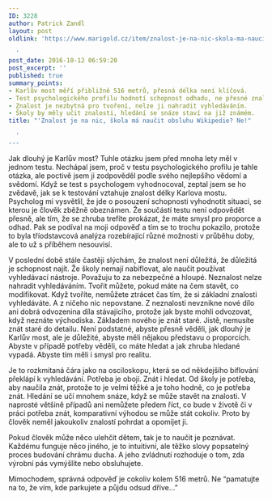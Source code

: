 ```yaml
---
ID: 3228
author: Patrick Zandl
layout: post
oldlink: 'https://www.marigold.cz/item/znalost-je-na-nic-skola-ma-naucit-obsluhu-wikipedie-ne

  '
post_date: 2016-10-12 06:59:20
post_excerpt: ''
published: true
summary_points:
- Karlův most měří přibližně 516 metrů, přesná délka není klíčová.
- Test psychologického profilu hodnotí schopnost odhadu, ne přesné znalosti.
- Znalost je nezbytná pro tvoření, nelze ji nahradit vyhledáváním.
- Školy by měly učit znalosti, hledání se snáze staví na již známém.
title: "'Znalost je na nic, škola má naučit obsluhu Wikipedie? Ne!"

  '
---
```


Jak dlouhý je Karlův most? Tuhle otázku jsem před mnoha lety měl v jednom testu. Nechápal jsem, proč v testu psychologického profilu je tahle otázka, ale poctivě jsem ji zodpověděl podle svého nejlepšího vědomí a svědomí. Když se test s psychologem vyhodnocoval, zeptal jsem se ho zvědavě, jak se k testování vztahuje znalost délky Karlova mostu. Psycholog mi vysvětlil, že jde o posouzení schopnosti vyhodnotit situaci, se kterou je člověk zběžně obeznámen. Že součástí testu není odpovědět přesně, ale tím, že se zhruba trefíte prokázat, že máte smysl pro proporce a odhad. Pak se podíval na moji odpověď a tím se to trochu pokazilo, protože to byla tříodstavcová analýza rozebírající různé možnosti v průběhu doby, ale to už s příběhem nesouvisí. 

V poslední době stále častěji slýchám, že znalost není důležitá, že důležitá je schopnost najít. Že školy nemají nabiflovat, ale naučit používat vyhledávací nástroje. Považuju to za nebezpečné a hloupé. Neznalost nelze nahradit vyhledáváním. Tvořit můžete, pokud máte na čem stavět, co modifikovat. Když tvoříte, nemůžete ztrácet čas tím, že si základní znalosti vyhledáváte. A z ničeho nic nepovstane. Z neznalosti nevznikne nové dílo ani dobrá odvozenina díla stávajícího, protože jak byste mohli odvozovat, když neznáte východiska. Základem nového je znát staré. Jistě, nemusíte znát staré do detailu. Není podstatné, abyste přesně věděli, jak dlouhý je Karlův most, ale je důležité, abyste měli nějakou představu o proporcích. Abyste v případě potřeby věděli, co máte hledat a jak zhruba hledané vypadá. Abyste tím měli i smysl pro realitu. 

Je to rozkmitaná čára jako na osciloskopu, která se od někdejšího biflování překlápí k vyhledávání. Potřeba je obojí. Znát i hledat. Od školy je potřeba, aby naučila znát, protože to je velmi těžké a je toho hodně, co je potřeba znát. Hledání se učí mnohem snáze, když se může stavět na znalosti. V naprosté většině případů ani nemůžete předem říct, co bude v životě či v práci potřeba znát, komparativní výhodou se může stát cokoliv. Proto by člověk neměl jakoukoliv znalostí pohrdat a opomíjet ji.  

Pokud člověk může něco ulehčit dětem, tak je to naučit je poznávat. Každému funguje něco jiného, je to intuitivní, ale těžko slovy popsatelný proces budování chrámu ducha. A jeho zvládnutí rozhoduje o tom, zda výrobní pás vymýšlíte nebo obsluhujete. 

Mimochodem, správná odpověď je cokoliv kolem 516 metrů. Ne “pamatujte na to, že vím, kde parkujete a půjdu odsud dříve…”